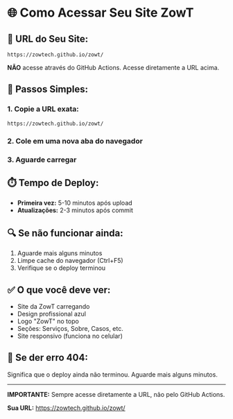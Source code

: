 # 🌐 Como Acessar Seu Site ZowT

## 🎯 URL do Seu Site:
```
https://zowtech.github.io/zowt/
```

**NÃO** acesse através do GitHub Actions. Acesse diretamente a URL acima.

## 📝 Passos Simples:

### 1. Copie a URL exata:
`https://zowtech.github.io/zowt/`

### 2. Cole em uma nova aba do navegador

### 3. Aguarde carregar

## ⏱️ Tempo de Deploy:
- **Primeira vez:** 5-10 minutos após upload
- **Atualizações:** 2-3 minutos após commit

## 🔍 Se não funcionar ainda:
1. Aguarde mais alguns minutos
2. Limpe cache do navegador (Ctrl+F5)
3. Verifique se o deploy terminou

## ✅ O que você deve ver:
- Site da ZowT carregando
- Design profissional azul
- Logo "ZowT" no topo
- Seções: Serviços, Sobre, Casos, etc.
- Site responsivo (funciona no celular)

## 🚨 Se der erro 404:
Significa que o deploy ainda não terminou. Aguarde mais alguns minutos.

---

**IMPORTANTE:** Sempre acesse diretamente a URL, não pelo GitHub Actions.

**Sua URL:** https://zowtech.github.io/zowt/